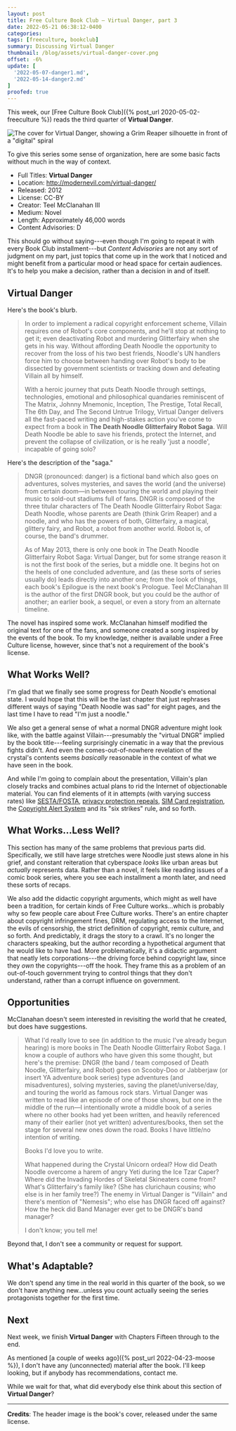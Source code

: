 ```yaml
---
layout: post
title: Free Culture Book Club — Virtual Danger, part 3
date: 2022-05-21 06:38:12-0400
categories:
tags: [freeculture, bookclub]
summary: Discussing Virtual Danger
thumbnail: /blog/assets/virtual-danger-cover.png
offset: -6%
update: [
  '2022-05-07-danger1.md',
  '2022-05-14-danger2.md'
]
proofed: true
---
```


This week, our [Free Culture Book Club]({% post_url 2020-05-02-freeculture %}) reads the third quarter of **Virtual Danger**.

![The cover for Virtual Danger, showing a Grim Reaper silhouette in front of a "digital" spiral](/blog/assets/virtual-danger-cover.png "We're still here, I guess...")

To give this series some sense of organization, here are some basic facts without much in the way of context.

 * Full Titles:  **Virtual Danger**
 * Location:  <http://modernevil.com/virtual-danger/>
 * Released:  2012
 * License:  CC-BY
 * Creator:  Teel McClanahan III
 * Medium:  Novel
 * Length:  Approximately 46,000 words
 * Content Advisories:  D

This should go without saying---even though I'm going to repeat it with every Book Club installment---but *Content Advisories* are not any sort of judgment on my part, just topics that come up in the work that I noticed and might benefit from a particular mood or head space for certain audiences.  It's to help you make a decision, rather than a decision in and of itself.

## Virtual Danger

Here's the book's blurb.

 > In order to implement a radical copyright enforcement scheme, Villain requires one of Robot's core components, and he'll stop at nothing to get it; even deactivating Robot and murdering Glitterfairy when she gets in his way. Without affording Death Noodle the opportunity to recover from the loss of his two best friends, Noodle's UN handlers force him to choose between handing over Robot's body to be dissected by government scientists or tracking down and defeating Villain all by himself.
 >
 > With a heroic journey that puts Death Noodle through settings, technologies, emotional and philosophical quandaries reminiscent of The Matrix, Johnny Mnemonic, Inception, The Prestige, Total Recall, The 6th Day, and The Second Untrue Trilogy, Virtual Danger delivers all the fast-paced writing and high-stakes action you've come to expect from a book in **The Death Noodle Glitterfairy Robot Saga**. Will Death Noodle be able to save his friends, protect the Internet, and prevent the collapse of civilization, or is he really 'just a noodle', incapable of going solo?

Here's the description of the "saga."

 > DNGR (pronounced: danger) is a fictional band which also goes on adventures, solves mysteries, and saves the world (and the universe) from certain doom—in between touring the world and playing their music to sold-out stadiums full of fans. DNGR is composed of the three titular characters of The Death Noodle Glitterfairy Robot Saga: Death Noodle, whose parents are Death (think Grim Reaper) and a noodle, and who has the powers of both, Glitterfairy, a magical, glittery fairy, and Robot, a robot from another world. Robot is, of course, the band's drummer.
 >
 > As of May 2013, there is only one book in The Death Noodle Glitterfairy Robot Saga: Virtual Danger, but for some strange reason it is not the first book of the series, but a middle one. It begins hot on the heels of one concluded adventure, and (as these sorts of series usually do) leads directly into another one; from the look of things, each book's Epilogue is the next book's Prologue. Teel McClanahan III is the author of the first DNGR book, but you could be the author of another; an earlier book, a sequel, or even a story from an alternate timeline.

The novel has inspired some work.  McClanahan himself modified the original text for one of the fans, and someone created a song inspired by the events of the book.  To my knowledge, neither is available under a Free Culture license, however, since that's not a requirement of the book's license.

## What Works Well?

I'm glad that we finally see some progress for Death Noodle's emotional state.  I would hope that this will be the last chapter that just rephrases different ways of saying "Death Noodle was sad" for eight pages, and the last time I have to read "I'm just a noodle."

We also get a general sense of what a normal DNGR adventure might look like, with the battle against Villain---presumably the "virtual DNGR" implied by the book title---feeling surprisingly cinematic in a way that the previous fights didn't.  And even the comes-out-of-nowhere revelation of the crystal's contents seems *basically* reasonable in the context of what we have seen in the book.

And while I'm going to complain about the presentation, Villain's plan closely tracks and combines actual plans to rid the Internet of objectionable material.  You can find elements of it in attempts (with varying success rates) like [SESTA/FOSTA](https://en.wikipedia.org/wiki/Stop_Enabling_Sex_Traffickers_Act), [privacy protection repeals](https://en.wikipedia.org/wiki/2017_Broadband_Consumer_Privacy_Proposal_repeal), [SIM Card registration](https://www.cornyn.senate.gov/content/schumer-cornyn-prepaid-cell-phones-help-terrorists-times-square-bomber-evade-detection), the [Copyright Alert System](https://www.eff.org/issues/six-strikes-copyright-surveillance-machine) and its "six strikes" rule, and so forth.

## What Works...Less Well?

This section has many of the same problems that previous parts did.  Specifically, we still have large stretches were Noodle just stews alone in his grief, and constant reiteration that cyberspace *looks* like urban areas but *actually* represents data.  Rather than a novel, it feels like reading issues of a comic book series, where you see each installment a month later, and need these sorts of recaps.

We also add the didactic copyright arguments, which might as well have been a tradition, for certain kinds of Free Culture works...which is probably why so few people care about Free Culture works.  There's an entire chapter about copyright infringement fines, DRM, regulating access to the Internet, the evils of censorship, the strict definition of copyright, remix culture, and so forth.  And predictably, it drags the story to a crawl.  It's no longer the characters speaking, but the author recording a hypothetical argument that he would like to have had.  More problematically, it's a didactic argument that neatly lets corporations---the driving force behind copyright law, since they *own* the copyrights---off the hook.  They frame this as a problem of an out-of-touch government trying to control things that they don't understand, rather than a corrupt influence on government.

## Opportunities

McClanahan doesn't seem interested in revisiting the world that he created, but does have suggestions.

 > What I'd really love to see (in addition to the music I've already begun hearing) is more books in The Death Noodle Glitterfairy Robot Saga. I know a couple of authors who have given this some thought, but here's the premise: DNGR (the band / team composed of Death Noodle, Glitterfairy, and Robot) goes on Scooby-Doo or Jabberjaw (or insert YA adventure book series) type adventures (and misadventures), solving mysteries, saving the planet/universe/day, and touring the world as famous rock stars. Virtual Danger was written to read like an episode of one of those shows, but one in the middle of the run—I intentionally wrote a middle book of a series where no other books had yet been written, and heavily referenced many of their earlier (not yet written) adventures/books, then set the stage for several new ones down the road. Books I have little/no intention of writing.
 >
 > Books I'd love you to write.
 >
 > What happened during the Crystal Unicorn ordeal? How did Death Noodle overcome a harem of angry Yeti during the Ice Tzar Caper? Where did the Invading Hordes of Skeletal Skineaters come from? What's Glitterfairy's family like? (She has clurichaun cousins; who else is in her family tree?) The enemy in Virtual Danger is "Villain" and there's mention of "Nemesis"; who else has DNGR faced off against? How the heck did Band Manager ever get to be DNGR's band manager?
 >
 > I don't know; you tell me!

Beyond that, I don't see a community or request for support.

## What's Adaptable?

We don't spend any time in the real world in this quarter of the book, so we don't have anything new...unless you count actually seeing the series protagonists together for the first time.

## Next

Next week, we finish **Virtual Danger** with Chapters Fifteen through to the end.

As mentioned [a couple of weeks ago]({% post_url 2022-04-23-moose %}), I don't have any (unconnected) material after the book.  I'll keep looking, but if anybody has recommendations, contact me.

While we wait for that, what did everybody else think about this section of **Virtual Danger**?

* * *

**Credits**:  The header image is the book's cover, released under the same license.

